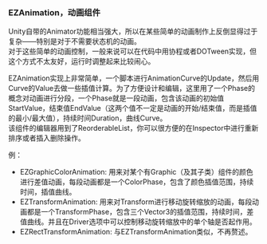### EZAnimation，动画组件
Unity自带的Animator功能相当强大，所以在某些简单的动画制作上反倒显得过于复杂——特别是对于不需要状态机的动画。  
对于这些简单的动画控制，一般来说可以在代码中用协程或者DOTween实现，但这个方式不太友好，运行时调整起来比较闹心。  

EZAnimation实现上非常简单，一个脚本进行AnimationCurve的Update，然后用Curve的Value去做一些插值计算。为了方便设计和编辑，这里用了一个Phase的概念对动画进行分段，一个Phase就是一段动画，包含该动画的初始值StartValue，结束值EndValue（这两个值不一定是动画的开始/结束值，而是插值的最小/最大值），持续时间Duration，曲线Curve。  
该组件的编辑器用到了ReorderableList，你可以很方便的在Inspector中进行重新排序或者插入删除操作。

例：
- EZGraphicColorAnimation: 用来对某个有Graphic（及其子类）组件的颜色进行差值动画，每段动画都是一个ColorPhase，包含了颜色插值范围，持续时间，插值曲线。
- EZTransformAnimation: 用来对Transform进行移动旋转缩放的动画，每段动画都是一个TransformPhase，包含三个Vector3的插值范围，持续时间，差值曲线。并且在Driver选项中可以控制移动旋转缩放中的单个轴是否起作用。
- EZRectTransformAnimation: 与EZTransformAnimation类似，不再赘述。